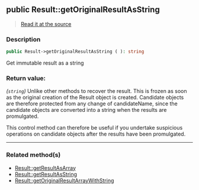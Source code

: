 ## public Result::getOriginalResultAsString

> [Read it at the source](https://github.com/julien-boudry/Condorcet/blob/master/src/Result.php#L182)

### Description    

```php
public Result->getOriginalResultAsString ( ): string
```

Get immutable result as a string
    

### Return value:   

*(`string`)* Unlike other methods to recover the result. This is frozen as soon as the original creation of the Result object is created.
Candidate objects are therefore protected from any change of candidateName, since the candidate objects are converted into a string when the results are promulgated.

This control method can therefore be useful if you undertake suspicious operations on candidate objects after the results have been promulgated.


---------------------------------------

### Related method(s)      

* [Result::getResultAsArray](/Docs/ApiReferences/Result%20Class/public%20Result--getResultAsArray.md)    
* [Result::getResultAsString](/Docs/ApiReferences/Result%20Class/public%20Result--getResultAsString.md)    
* [Result::getOriginalResultArrayWithString](/Docs/ApiReferences/Result%20Class/public%20Result--getOriginalResultArrayWithString.md)    
